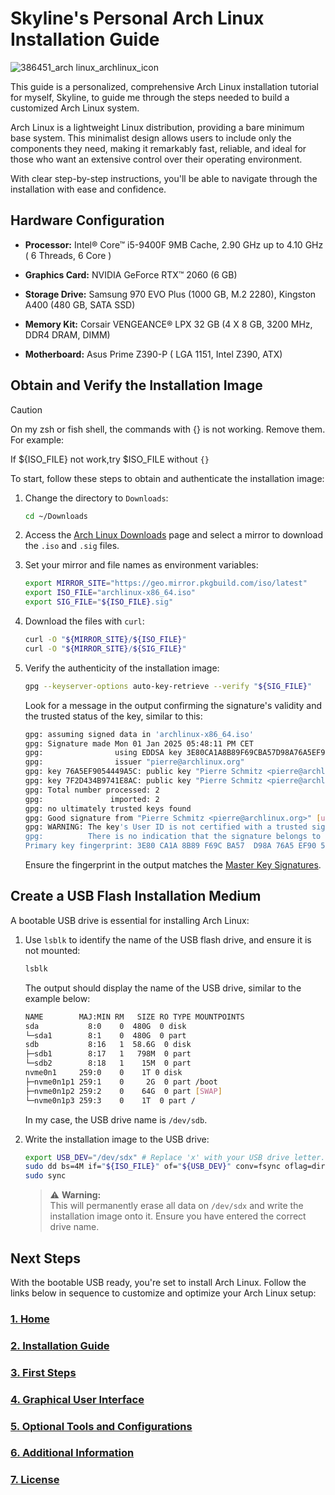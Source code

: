 # Skyline's Personal Arch Linux Installation Guide
![386451_arch linux_archlinux_icon](https://github.com/user-attachments/assets/c4b2689b-25a2-4336-a1e0-4de2168f9f2f)   

This guide is a personalized, comprehensive Arch Linux installation tutorial for myself,
Skyline, to guide me through the steps needed to build a customized Arch Linux system.

Arch Linux is a lightweight Linux distribution, providing a bare minimum base system.
This minimalist design allows users to include only the components they need, making it
remarkably fast, reliable, and ideal for those who want an extensive control over their
operating environment.

With clear step-by-step instructions, you'll be able to navigate through the
installation with ease and confidence.

## Hardware Configuration

- **Processor:** Intel® Core™ i5-9400F 9MB Cache, 2.90 GHz up to 4.10 GHz ( 6 Threads, 6 Core )

- **Graphics Card:** NVIDIA GeForce RTX™ 2060 (6 GB)

- **Storage Drive:** Samsung 970 EVO Plus (1000 GB, M.2 2280), Kingston A400 (480 GB, SATA SSD)

- **Memory Kit:** Corsair VENGEANCE® LPX 32 GB (4 X 8 GB, 3200 MHz, DDR4 DRAM, DIMM)

- **Motherboard:** Asus Prime Z390-P ( LGA 1151, Intel Z390, ATX)


## Obtain and Verify the Installation Image
>[!CAUTION]
>On my zsh or fish shell, the commands with {} is not working. Remove them. For example:
>
>If ${ISO_FILE} not work,try  $ISO_FILE without `{}`

To start, follow these steps to obtain and authenticate the installation image:

1. Change the directory to `Downloads`:

    ```bash
    cd ~/Downloads
    ```

2. Access the [Arch Linux Downloads](https://www.archlinux.org/download/) page and
select a mirror to download the `.iso` and `.sig` files.

3. Set your mirror and file names as environment variables:

    ```bash
    export MIRROR_SITE="https://geo.mirror.pkgbuild.com/iso/latest"
    export ISO_FILE="archlinux-x86_64.iso"
    export SIG_FILE="${ISO_FILE}.sig"
    ```

4. Download the files with `curl`:

    ```bash
    curl -O "${MIRROR_SITE}/${ISO_FILE}"
    curl -O "${MIRROR_SITE}/${SIG_FILE}"
    ```

5. Verify the authenticity of the installation image:

    ```bash
    gpg --keyserver-options auto-key-retrieve --verify "${SIG_FILE}"
    ```

    Look for a message in the output confirming the signature's validity and the
    trusted status of the key, similar to this:

    ```bash
    gpg: assuming signed data in 'archlinux-x86_64.iso'
    gpg: Signature made Mon 01 Jan 2025 05:48:11 PM CET
    gpg:                using EDDSA key 3E80CA1A8B89F69CBA57D98A76A5EF9054449A5C
    gpg:                issuer "pierre@archlinux.org"
    gpg: key 76A5EF9054449A5C: public key "Pierre Schmitz <pierre@archlinux.org>" imported
    gpg: key 7F2D434B9741E8AC: public key "Pierre Schmitz <pierre@archlinux.org>" imported
    gpg: Total number processed: 2
    gpg:               imported: 2
    gpg: no ultimately trusted keys found
    gpg: Good signature from "Pierre Schmitz <pierre@archlinux.org>" [unknown]
    gpg: WARNING: The key's User ID is not certified with a trusted signature!
    gpg:          There is no indication that the signature belongs to the owner.
    Primary key fingerprint: 3E80 CA1A 8B89 F69C BA57  D98A 76A5 EF90 5444 9A5C
    ```

    Ensure the fingerprint in the output matches the [Master Key Signatures](https://archlinux.org/master-keys/#master-sigs).

## Create a USB Flash Installation Medium

A bootable USB drive is essential for installing Arch Linux:

1. Use `lsblk` to identify the name of the USB flash drive, and ensure it is not
mounted:

    ```bash
    lsblk
    ```

    The output should display the name of the USB drive, similar to the example below:

    ```bash
    NAME        MAJ:MIN RM   SIZE RO TYPE MOUNTPOINTS
    sda           8:0    0  480G  0 disk
    └─sda1        8:1    0  480G  0 part
    sdb           8:16   1  58.6G  0 disk
    ├─sdb1        8:17   1   798M  0 part
    └─sdb2        8:18   1    15M  0 part
    nvme0n1     259:0    0    1T 0 disk
    ├─nvme0n1p1 259:1    0     2G  0 part /boot
    ├─nvme0n1p2 259:2    0    64G  0 part [SWAP]
    └─nvme0n1p3 259:3    0    1T  0 part /
    ```

    In my case, the USB drive name is `/dev/sdb`.

2. Write the installation image to the USB drive:

    ```bash
    export USB_DEV="/dev/sdx" # Replace 'x' with your USB drive letter.
    sudo dd bs=4M if="${ISO_FILE}" of="${USB_DEV}" conv=fsync oflag=direct status=progress
    sudo sync
    ```

    > ⚠️ **Warning:**\
    > This will permanently erase all data on `/dev/sdx` and write the installation
    image onto it. Ensure you have entered the correct drive name.

## Next Steps

With the bootable USB ready, you're set to install Arch Linux. Follow the links below
in sequence to customize and optimize your Arch Linux setup:

### [1. Home](./README.md)

### [2. Installation Guide](./INSTALLATION.md)

### [3. First Steps](./FIRSTSTEPS.md)

### [4. Graphical User Interface](./GUI.md)

### [5. Optional Tools and Configurations](./OPTIONAL.md)

### [6. Additional Information](./APPENDIX.md)

### [7. License](./LICENSE)
